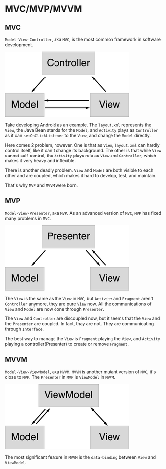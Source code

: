 # MVC/MVP/MVVM

## MVC
`Model-View-Controller`, aka `MVC`, is the most common framework in software development.

<img src="../screenshots/mvc.png" width="400"/>

Take developing Android as an example. The `layout.xml` represents the `View`, the Java Bean stands for the `Model`, and `Activity` plays as `Controller` as it can `setOnClickListener` to the `View`, and change the `Model` directly.

Here comes 2 problem, however. One is that as `View`, `layout.xml` can hardly control itself, like it can't change its background. The other is that while `View` cannot self-control, the `Activity` plays role as `View` and `Controller`, which makes it very heavy and inflexible.

There is another deadly problem. `View` and `Model` are both visible to each other and are coupled, which makes it hard to develop, test, and maintain.

That's why `MVP` and `MVVM` were born.

## MVP
`Model-View-Presenter`, aka `MVP`. As an advanced version of `MVC`, `MVP` has fixed many problems in `MVC`. 

<img src="../screenshots/mvp.png" width="400"/>

The `View` is the same as the `View` in `MVC`, but `Activity` and `Fragment` aren't `Controller` anymore, they are pure `View` now. All the communications of `View` and `Model` are now done through `Presenter`.

The `View` and `Controller` are discoupled now, but it seems that the `View` and the `Presenter` are coupled. In fact, thay are not. They are communicating through `Interface`.

The best way to manage the `View` is `Fragment` playing the `View`, and `Activity` playing a controller(Presenter) to create or remove `Fragment`.

## MVVM
`Model-View-ViewModel`, aka `MVVM`. `MVVM` is another mutant version of `MVC`, it's close to `MVP`. The `Presenter` in `MVP` is `ViewModel` in `MVVM`.

<img src="../screenshots/mvvm.png" width="400"/>

The most significant feature in `MVVM` is the `data-binding` between `View` and `ViewModel`.